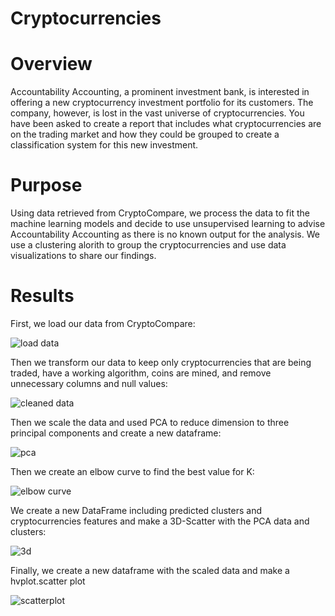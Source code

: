 # Cryptocurrencies

# Overview
Accountability Accounting, a prominent investment bank, is interested in offering a new cryptocurrency investment portfolio for its customers. The company, however, is lost in the vast universe of cryptocurrencies. You have been asked to create a report that includes what cryptocurrencies are on the trading market and how they could be grouped to create a classification system for this new investment.

# Purpose
Using data retrieved from CryptoCompare, we process the data to fit the machine learning models and decide to use unsupervised learning to advise Accountability Accounting as there is no known output for the analysis. We use a clustering alorith to group the cryptocurrencies and use data visualizations to share our findings.

# Results
First, we load our data from CryptoCompare:

![load data](https://user-images.githubusercontent.com/99205688/175836683-8ee96866-ecf9-4176-be71-07b675ce59db.PNG)

Then we transform our data to keep only cryptocurrencies that are being traded, have a working algorithm, coins are mined, and remove unnecessary columns and null values:

![cleaned data](https://user-images.githubusercontent.com/99205688/175836692-19063495-a2f5-41d2-9b36-8d963115968c.PNG)

Then we scale the data and used PCA to reduce dimension to three principal components and create a new dataframe:

![pca](https://user-images.githubusercontent.com/99205688/175836745-9fd8cbbd-8d3a-4093-bfed-8ab8fe333951.PNG)

Then we create an elbow curve to find the best value for K:

![elbow curve](https://user-images.githubusercontent.com/99205688/175836766-6510dd8e-ab68-4f18-a3c4-af037410a83e.PNG)

We create a new DataFrame including predicted clusters and cryptocurrencies features and make a 3D-Scatter with the PCA data and clusters:

![3d](https://user-images.githubusercontent.com/99205688/175836782-d865ced0-166b-4b94-a6e9-8cf57f68cb79.PNG)

Finally, we create a new dataframe with the scaled data and make a hvplot.scatter plot

![scatterplot](https://user-images.githubusercontent.com/99205688/175836810-f3e3bc40-3862-4f5e-b7e3-67a428cad15e.PNG)
